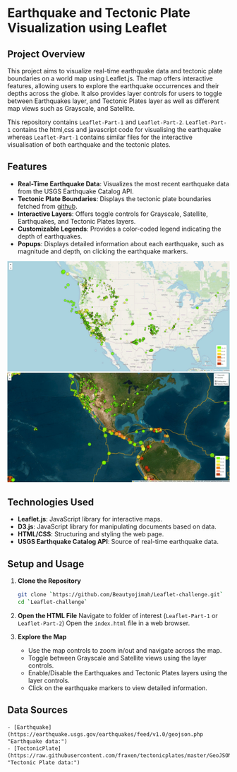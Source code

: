 # Earthquake and Tectonic Plate Visualization using Leaflet

## Project Overview

This project aims to visualize real-time earthquake data and tectonic plate boundaries on a world map using Leaflet.js. The map offers interactive features, allowing users to explore the earthquake occurrences and their depths across the globe. It also provides layer controls for users to toggle between Earthquakes layer, and Tectonic Plates layer as well as different map views such as Grayscale, and Satellite.

This repository contains `Leaflet-Part-1` and `Leaflet-Part-2`. `Leaflet-Part-1` contains the html,css and javascript code for visualising the earthquake whereas `Leaflet-Part-1` contains similar files for the interactive visualisation of both earthquake and the tectonic plates. 

## Features

- **Real-Time Earthquake Data**: Visualizes the most recent earthquake data from the USGS Earthquake Catalog API.
- **Tectonic Plate Boundaries**: Displays the tectonic plate boundaries fetched from [github]("https://github.com/fraxen/tectonicplates/tree/master").
- **Interactive Layers**: Offers toggle controls for Grayscale, Satellite, Earthquakes, and Tectonic Plates layers.
- **Customizable Legends**: Provides a color-coded legend indicating the depth of earthquakes.
- **Popups**: Displays detailed information about each earthquake, such as magnitude and depth, on clicking the earthquake markers.

![Earthquake](./Images/Earthquake.png)
![Earthquake_tectonicplate](./Images/Earthquake_tectonic_plate.png)

## Technologies Used

- **Leaflet.js**: JavaScript library for interactive maps.
- **D3.js**: JavaScript library for manipulating documents based on data.
- **HTML/CSS**: Structuring and styling the web page.
- **USGS Earthquake Catalog API**: Source of real-time earthquake data.

## Setup and Usage

1. **Clone the Repository**
   ```sh
   git clone `https://github.com/Beautyojimah/Leaflet-challenge.git`
   cd `Leaflet-challenge`

2. **Open the HTML File**
    Navigate to folder of interest (`Leaflet-Part-1` or `Leaflet-Part-2`)
    Open the `index.html` file in a web browser.

3. **Explore the Map**
    - Use the map controls to zoom in/out and navigate across the map.
    - Toggle between Grayscale and Satellite views using the layer controls.
    - Enable/Disable the Earthquakes and Tectonic Plates layers using the layer controls.
    - Click on the earthquake markers to view detailed information.

## Data Sources
    - [Earthquake](https://earthquake.usgs.gov/earthquakes/feed/v1.0/geojson.php "Earthquake data:")
    - [TectonicPlate](https://raw.githubusercontent.com/fraxen/tectonicplates/master/GeoJSON/PB2002_plates.json "Tectonic Plate data:")
